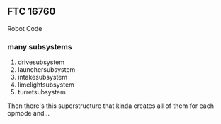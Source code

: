 ## FTC 16760

Robot Code

### many subsystems

1) drivesubsystem
2) launchersubsystem
3) intakesubsystem
4) limelightsubsystem 
5) turretsubsystem

Then there's this superstructure that kinda creates all of them for each opmode and...
